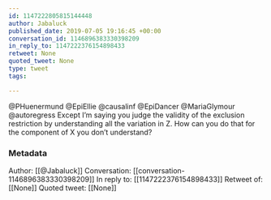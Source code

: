 ```yaml
---
id: 1147222805815144448
author: Jabaluck
published_date: 2019-07-05 19:16:45 +00:00
conversation_id: 1146896383330398209
in_reply_to: 1147222376154898433
retweet: None
quoted_tweet: None
type: tweet
tags:

---
```


@PHuenermund @EpiEllie @causalinf @EpiDancer @MariaGlymour @autoregress Except I’m saying you judge the validity of the exclusion restriction by understanding all the variation in Z. How can you do that for the component of X you don’t understand?

### Metadata

Author: [[@Jabaluck]]
Conversation: [[conversation-1146896383330398209]]
In reply to: [[1147222376154898433]]
Retweet of: [[None]]
Quoted tweet: [[None]]
